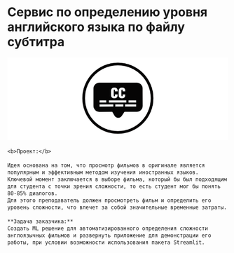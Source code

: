 # Сервис по определению уровня английского языка по файлу субтитра

![logo](https://raw.githubusercontent.com/Alefair/ya_git/master/Lang_Level/langLogo.png)

```
<b>Проект:</b>

Идея основана на том, что просмотр фильмов в оригинале является популярным и эффективным методом изучения иностранных языков.
Ключевой момент заключается в выборе фильма, который бы был подходящим для студента с точки зрения сложности, то есть студент мог бы понять 80-85% диалогов.
Для этого преподаватель должен просмотреть фильм и определить его уровень сложности, что влечет за собой значительные временные затраты.

**Задача заказчика:**
Создать ML решение для автоматизированного определения сложности англоязычных фильмов и развернуть приложение для демонстрации его работы, при условии возможности использования пакета Streamlit.
```
